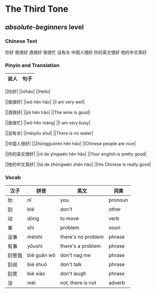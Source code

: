 # The Third Tone
## *absolute-beginners* level

### Chinese Text
你好
我很好
酒很好
我很忙
没有水
中国人很好
你的英文很好
他的中文真好

### Pinyin and Translation
|说人|句子|
|----|----|

||你好|
||nǐhǎo|
||Hello|

||我很好|
||wǒ hěn hǎo|
||I am very well|

||酒很好|
||jiǔ hěn hǎo|
||The wine is good|

||我很忙|
||wǒ hěn máng|
||I am very busy|

||没有水|
||méiyǒu shuǐ|
||There is no water|

||中国人很好|
||Zhōngguórén hěn hǎo|
||Chinese people are nice|

||你的英文很好|
||nǐ de yīngwén hěn hǎo|
||Your english is pretty good|

||他的中文真好|
||tā de zhōngwén zhēn hǎo|
||His Chinese is really good|
### Vocab
|汉子|拼音|英文|词类|
|----|----|----|----|
|你|nǐ|you|pronoun|
|别|bié|don't|other|
|动|dòng|to move|verb|
|事|shì|problem|noun|
|没事|méishì|there's no problem|phrase|
|有事|yǒushì|there's a problem|phrase|
|别管我|bié guǎn wǒ|don't nag me|phrase|
|别说|bié shuō|don't talk|phrase|
|别笑|bié xiào|don't laugh|phrase|
|没|méi|not, there is not|adverb|